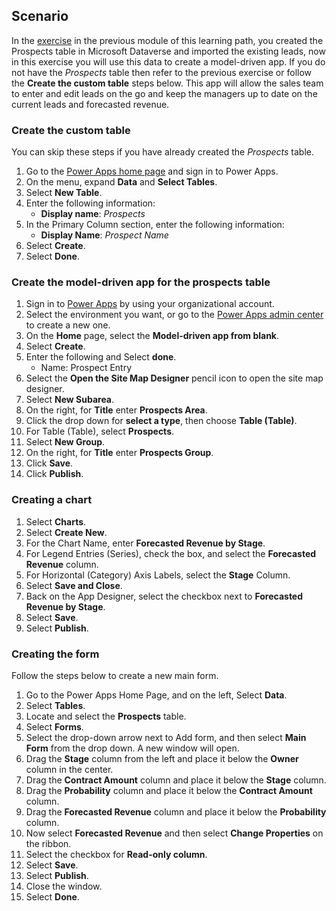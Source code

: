 ## Scenario

In the [exercise](https://docs.microsoft.com/learn/modules/get-started-with-powerapps-common-data-service/4a-use-data-cds-exercise/?azure-portal=true) in the previous module of this learning path, you created 
the Prospects table in Microsoft Dataverse and imported the existing leads, 
now in this exercise you will use this data to create a model-driven app. If you do not have the *Prospects* table then refer to the previous exercise or follow the **Create the custom table** steps below.
This app will allow the sales team to enter and edit leads on the go and 
keep the managers up to date on the current leads and forecasted revenue.

### Create the custom table 
You can skip these steps if you have already created the *Prospects* table. 

1. Go to the [Power Apps home page](https://powerapps.microsoft.com/)  and sign in to Power Apps.
1. On the menu, expand **Data** and **Select Tables**.
1. Select **New Table**.
1. Enter the following information:
	- **Display name**: *Prospects*
1. In the Primary Column section, enter the following information:
	- **Display Name**: *Prospect Name*
1. Select **Create**.
1. Select **Done**.

### Create the model-driven app for the prospects table

1. Sign in to [Power Apps](https://make.powerapps.com/?azure-portal=true) by using your organizational account.
1. Select the environment you want, or go to the [Power Apps admin center](https://admin.powerplatform.microsoft.com/?azure-portal=true) to create a new one.
1. On the **Home** page, select the **Model-driven app from blank**.  
1. Select **Create**.
1. Enter the following and Select **done**.
	- Name:  Prospect Entry
1. Select the **Open the Site Map Designer** pencil icon to open the site map designer.
1. Select **New Subarea**.
1. On the right, for **Title** enter **Prospects Area**.
1. Click the drop down for **select a type**, then choose **Table (Table)**.
1. For Table (Table), select **Prospects**.
1. Select **New Group**.
1. On the right, for **Title** enter **Prospects Group**.
1. Click **Save**.
1. Click **Publish**.

### Creating a chart

1.	Select **Charts**.
1.	Select **Create New**.
1.	For the Chart Name, enter **Forecasted Revenue by Stage**.
1.	For Legend Entries (Series), check the box, and select the **Forecasted Revenue** column.
1.	For Horizontal (Category) Axis Labels, select the **Stage** Column.
1.	Select **Save and Close**.
1.	Back on the App Designer, select the checkbox next to **Forecasted Revenue by Stage**.
1.	Select **Save**.
1.	Select **Publish**.

### Creating the form

Follow the steps below to create a new main
form.

1.  Go to the Power Apps Home Page, and on the left, Select **Data**.
1.  Select **Tables**.
1.  Locate and select the **Prospects** table. 
1.  Select **Forms**.
1.  Select the drop-down arrow next to Add form, and then select **Main Form** from the drop down. A new window will open.
1.  Drag the **Stage** column from the left and place it below the **Owner** column in the center.
1.  Drag the **Contract Amount** column and place it below the **Stage** column.
1.  Drag the **Probability** column and place it below the **Contract Amount** column.
1.  Drag the **Forecasted Revenue** column and place it below the **Probability** column.
1.  Now select **Forecasted Revenue** and then select **Change Properties** on the ribbon.
1.  Select the checkbox for **Read-only column**.
1.  Select **Save**.
1.  Select **Publish**.
1.  Close the window.
1.  Select **Done**.
